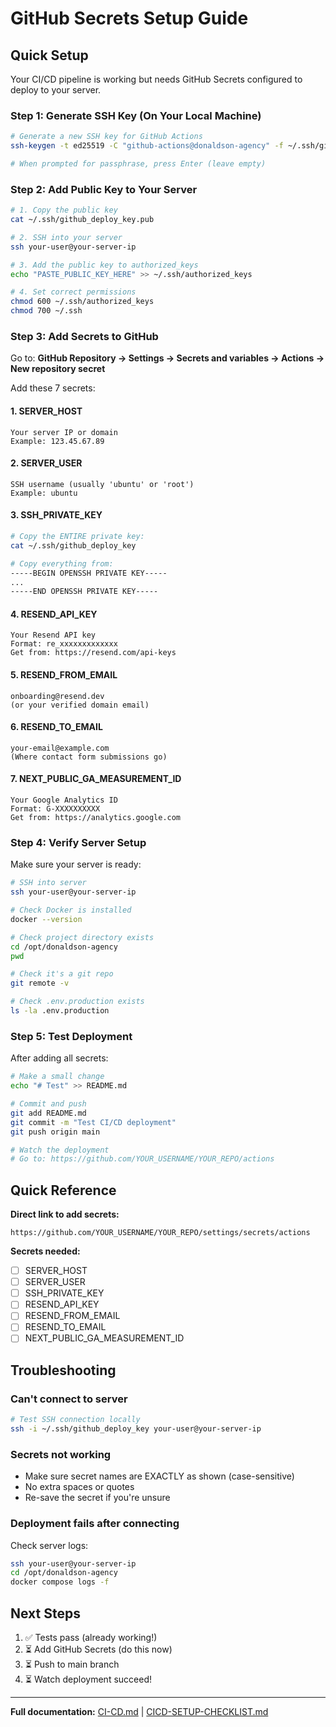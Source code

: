 # GitHub Secrets Setup Guide

## Quick Setup

Your CI/CD pipeline is working but needs GitHub Secrets configured to deploy to your server.

### Step 1: Generate SSH Key (On Your Local Machine)

```bash
# Generate a new SSH key for GitHub Actions
ssh-keygen -t ed25519 -C "github-actions@donaldson-agency" -f ~/.ssh/github_deploy_key

# When prompted for passphrase, press Enter (leave empty)
```

### Step 2: Add Public Key to Your Server

```bash
# 1. Copy the public key
cat ~/.ssh/github_deploy_key.pub

# 2. SSH into your server
ssh your-user@your-server-ip

# 3. Add the public key to authorized_keys
echo "PASTE_PUBLIC_KEY_HERE" >> ~/.ssh/authorized_keys

# 4. Set correct permissions
chmod 600 ~/.ssh/authorized_keys
chmod 700 ~/.ssh
```

### Step 3: Add Secrets to GitHub

Go to: **GitHub Repository → Settings → Secrets and variables → Actions → New repository secret**

Add these 7 secrets:

#### 1. SERVER_HOST
```
Your server IP or domain
Example: 123.45.67.89
```

#### 2. SERVER_USER
```
SSH username (usually 'ubuntu' or 'root')
Example: ubuntu
```

#### 3. SSH_PRIVATE_KEY
```bash
# Copy the ENTIRE private key:
cat ~/.ssh/github_deploy_key

# Copy everything from:
-----BEGIN OPENSSH PRIVATE KEY-----
...
-----END OPENSSH PRIVATE KEY-----
```

#### 4. RESEND_API_KEY
```
Your Resend API key
Format: re_xxxxxxxxxxxxx
Get from: https://resend.com/api-keys
```

#### 5. RESEND_FROM_EMAIL
```
onboarding@resend.dev
(or your verified domain email)
```

#### 6. RESEND_TO_EMAIL
```
your-email@example.com
(Where contact form submissions go)
```

#### 7. NEXT_PUBLIC_GA_MEASUREMENT_ID
```
Your Google Analytics ID
Format: G-XXXXXXXXXX
Get from: https://analytics.google.com
```

### Step 4: Verify Server Setup

Make sure your server is ready:

```bash
# SSH into server
ssh your-user@your-server-ip

# Check Docker is installed
docker --version

# Check project directory exists
cd /opt/donaldson-agency
pwd

# Check it's a git repo
git remote -v

# Check .env.production exists
ls -la .env.production
```

### Step 5: Test Deployment

After adding all secrets:

```bash
# Make a small change
echo "# Test" >> README.md

# Commit and push
git add README.md
git commit -m "Test CI/CD deployment"
git push origin main

# Watch the deployment
# Go to: https://github.com/YOUR_USERNAME/YOUR_REPO/actions
```

## Quick Reference

**Direct link to add secrets:**
```
https://github.com/YOUR_USERNAME/YOUR_REPO/settings/secrets/actions
```

**Secrets needed:**
- [ ] SERVER_HOST
- [ ] SERVER_USER
- [ ] SSH_PRIVATE_KEY
- [ ] RESEND_API_KEY
- [ ] RESEND_FROM_EMAIL
- [ ] RESEND_TO_EMAIL
- [ ] NEXT_PUBLIC_GA_MEASUREMENT_ID

## Troubleshooting

### Can't connect to server
```bash
# Test SSH connection locally
ssh -i ~/.ssh/github_deploy_key your-user@your-server-ip
```

### Secrets not working
- Make sure secret names are EXACTLY as shown (case-sensitive)
- No extra spaces or quotes
- Re-save the secret if you're unsure

### Deployment fails after connecting
Check server logs:
```bash
ssh your-user@your-server-ip
cd /opt/donaldson-agency
docker compose logs -f
```

## Next Steps

1. ✅ Tests pass (already working!)
2. ⏳ Add GitHub Secrets (do this now)
3. ⏳ Push to main branch
4. ⏳ Watch deployment succeed!

---

**Full documentation:** [CI-CD.md](../CI-CD.md) | [CICD-SETUP-CHECKLIST.md](./CICD-SETUP-CHECKLIST.md)
